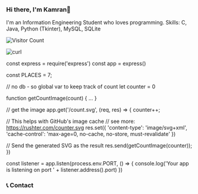 ### Hi there, I'm Kamran👋

I'm an Information Engineering Student who loves programming.
Skills: C, Java, Python (Tkinter), MySQL, SQLite

![Visitor Count](https://profile-counter.glitch.me/{Kamran-Dev}/count.svg)

![curl](https://profile-counter.glitch.me/{Kamran-Dev}/count.svg)


const express = require('express')
const app = express()

const PLACES = 7;

// no db - so global var to keep track of count
let counter = 0

function getCountImage(count) {
   ...
}

// get the image
app.get('/count.svg', (req, res) => {
  counter++;

  // This helps with GitHub's image cache 
  //   see more: https://rushter.com/counter.svg
  res.set({
  'content-type': 'image/svg+xml',
  'cache-control': 'max-age=0, no-cache, no-store, must-revalidate'
  })

  // Send the generated SVG as the result
  res.send(getCountImage(counter));
})

const listener = app.listen(process.env.PORT, () => {
  console.log('Your app is listening on port ' + listener.address().port)
})


### 📞 Contact


<!--
**Kamran-Dev/Kamran-Dev** is a ✨ _special_ ✨ repository because its `README.md` (this file) appears on your GitHub profile.

Here are some ideas to get you started:

- 🔭 I’m currently working on ...
- 🌱 I’m currently learning ...
- 👯 I’m looking to collaborate on ...
- 🤔 I’m looking for help with ...
- 💬 Ask me about ...
- 📫 How to reach me: ...
- 😄 Pronouns: ...
- ⚡ Fun fact: ...
-->
